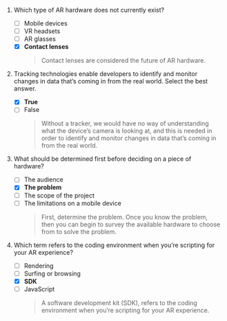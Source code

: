 1. Which type of AR hardware does not currently exist?

   - [ ] Mobile devices
   - [ ] VR headsets
   - [ ] AR glasses
   - [x] **Contact lenses**
     > Contact lenses are considered the future of AR hardware.

2. Tracking technologies enable developers to identify and monitor changes in data that’s coming in from the real world. Select the best answer.

   - [x] **True**
   - [ ] False
     > Without a tracker, we would have no way of understanding what the device’s camera is looking at, and this is needed in order to identify and monitor changes in data that’s coming in from the real world.

3. What should be determined first before deciding on a piece of hardware?

   - [ ] The audience
   - [x] **The problem**
   - [ ] The scope of the project
   - [ ] The limitations on a mobile device
     > First, determine the problem. Once you know the problem, then you can begin to survey the available hardware to choose from to solve the problem.

4. Which term refers to the coding environment when you’re scripting for your AR experience?

   - [ ] Rendering
   - [ ] Surfing or browsing
   - [x] **SDK**
   - [ ] JavaScript
     > A software development kit (SDK), refers to the coding environment when you’re scripting for your AR experience.
